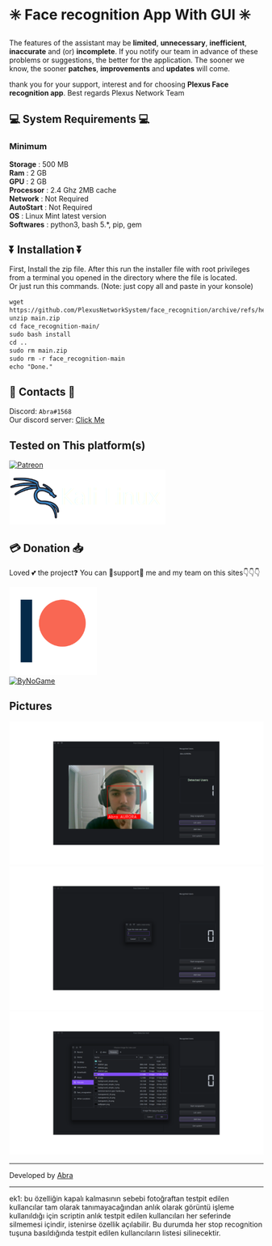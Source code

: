 # :eight_spoked_asterisk: Face recognition App With GUI :eight_spoked_asterisk:
The features of the assistant may be **limited**, **unnecessary**, **inefficient**, **inaccurate** and (or) **incomplete**. If you notify our team in advance of these problems or suggestions, the better for the application. The sooner we know, the sooner **patches**, **improvements** and **updates** will come. <br />

thank you for your support, interest and for choosing **Plexus Face recognition app**. Best regards Plexus Network Team <br />
## :computer: System Requirements :computer:
### Minimum 
**Storage**   : 500 MB </br>
**Ram**       : 2 GB </br>
**GPU**       : 2 GB </br>
**Processor** : 2.4 Ghz 2MB cache </br>
**Network**   : Not Required </br>
**AutoStart** : Not Required </br>
**OS**        : Linux Mint latest version </br>
**Softwares** : python3, bash 5.*, pip, gem </br>

## :arrow_double_down: Installation :arrow_double_down:
First, Install the zip file. After this run the installer file with root privileges from a terminal you opened in the directory where the file is located.<br />
Or just run this commands. (Note: just copy all and paste in your konsole)
```
wget https://github.com/PlexusNetworkSystem/face_recognition/archive/refs/heads/main.zip
unzip main.zip
cd face_recognition-main/
sudo bash install
cd ..
sudo rm main.zip
sudo rm -r face_recognition-main
echo "Done."
```

## :satellite: Contacts :satellite:
Discord: `Abra#1568`<br />
Our discord server: [Click Me](https://discord.gg/R6fVaQS5We "Click Me")

## Tested on This platform(s)

<a href="https://linuxmint.com/" target="_blank"><img src="https://linuxmint.com/web/img/logo-mono.svg" alt="Patreon" height="174" width="310"></a></br>
<a href="https://kali.org/" target="_blank"><img src="https://raw.githubusercontent.com/PlexusNetworkSystem/PlexusNetworkSystem/main/kali_linux.png" alt="Patreon" height="110" width="310"></a></br>

## :credit_card: Donation :inbox_tray:

Loved :two_hearts: the project:question: You can :star2:support:star2: me and my team on this sites:point_down::point_down::point_down:

<a href="https://www.patreon.com/plexusnetworksystem" target="_blank"><img src="https://raw.githubusercontent.com/PlexusNetworkSystem/PlexusNetworkSystem/main/patreon.png" alt="Patreon" height="174" width="174"></a></br>
<a href="http://www.bynogame.com/tr/destekle/plexus-system" target="_blank"><img src="https://images.bynogame.com/images/anlatim/bynogame-logo-siyah2.png" alt="ByNoGame" height="123" width="300"></a>

## Pictures
![plot](https://raw.githubusercontent.com/PlexusNetworkSystem/PlexusNetworkSystem/main/face_recognited.png)
![plot](https://raw.githubusercontent.com/PlexusNetworkSystem/PlexusNetworkSystem/main/face_recognition_add_user.png)
![plot](https://raw.githubusercontent.com/PlexusNetworkSystem/PlexusNetworkSystem/main/face_recognition_choose_picture.png)

------------ 
Developed by [Abra](https://github.com/Aegeansword "Abra")

------------ 

ek1: bu özelliğin kapalı kalmasının sebebi fotoğraftan testpit edilen kullancılar tam olarak tanımayacağından anlık olarak görüntü işleme kullanıldığı için scriptin anlık testpit edilen kullancıları her seferinde silmemesi içindir, istenirse özellik açılabilir. Bu durumda her stop recognition tuşuna basıldığında testpit edilen kullancıların listesi silinecektir.
